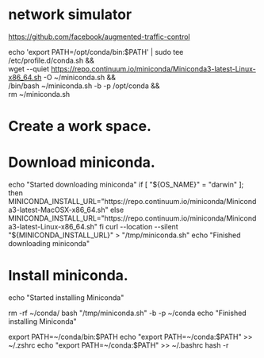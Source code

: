 # network simulator
https://github.com/facebook/augmented-traffic-control



echo 'export PATH=/opt/conda/bin:$PATH' | sudo tee /etc/profile.d/conda.sh && \
    wget --quiet https://repo.continuum.io/miniconda/Miniconda3-latest-Linux-x86_64.sh -O ~/miniconda.sh && \
    /bin/bash ~/miniconda.sh -b -p /opt/conda && \
    rm ~/miniconda.sh



# Create a work space.

# Download miniconda.
echo "Started downloading miniconda"
if [ "${OS_NAME}" = "darwin" ]; then
    MINICONDA_INSTALL_URL="https://repo.continuum.io/miniconda/Miniconda3-latest-MacOSX-x86_64.sh"
else
    MINICONDA_INSTALL_URL="https://repo.continuum.io/miniconda/Miniconda3-latest-Linux-x86_64.sh"
fi
curl --location --silent "${MINICONDA_INSTALL_URL}" > "/tmp/miniconda.sh"
echo "Finished downloading miniconda"

# Install miniconda.
echo "Started installing Miniconda"

rm -rf ~/conda/
bash "/tmp/miniconda.sh" -b -p ~/conda
echo "Finished installing Miniconda"


export PATH=~/conda/bin:$PATH
echo "export PATH=~/conda:$PATH" >> ~/.zshrc
echo "export PATH=~/conda:$PATH" >> ~/.bashrc
hash -r

